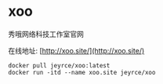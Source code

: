 # xoo

秀哦网络科技工作室官网

在线地址: [http://xoo.site/](http://xoo.site/)

```shell
docker pull jeyrce/xoo:latest
docker run -itd --name xoo.site jeyrce/xoo
```
